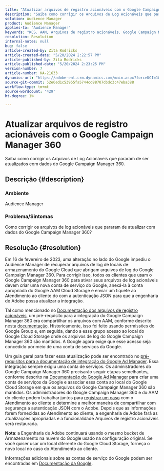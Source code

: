 ```yaml
---
title: "Atualizar arquivos de registro acionáveis com o Google Campaign Manager 360"
description: "Saiba como corrigir os Arquivos de Log Acionáveis que pararam de ser atualizados com dados do Google Campaign Manager 360."
solution: Audience Manager
product: Audience Manager
applies-to: "Audience Manager"
keywords: "KCS, AAM, Arquivos de registro acionáveis, Google Campaign Manager 360"
resolution: Resolution
internal-notes: null
bug: false
article-created-by: Zita Rodricks
article-created-date: "5/20/2024 2:22:57 PM"
article-published-by: Zita Rodricks
article-published-date: "5/20/2024 2:23:25 PM"
version-number: 7
article-number: KA-21633
dynamics-url: "https://adobe-ent.crm.dynamics.com/main.aspx?forceUCI=1&pagetype=entityrecord&etn=knowledgearticle&id=ec5bf16f-b416-ef11-9f8a-6045bd026dc7"
source-git-commit: 52e6ed1c53955fa5744cd88707dbdc3c47eba388
workflow-type: tm+mt
source-wordcount: '429'
ht-degree: 1%

---
```


# Atualizar arquivos de registro acionáveis com o Google Campaign Manager 360


Saiba como corrigir os Arquivos de Log Acionáveis que pararam de ser atualizados com dados do Google Campaign Manager 360.

## Descrição {#description}


### <b>Ambiente</b>

Audience Manager



### <b>Problema/Sintomas</b>

Como corrigir os arquivos de log acionáveis que pararam de atualizar com dados do Google Campaign Manager 360?


## Resolução {#resolution}


Em 16 de fevereiro de 2023, uma alteração no lado do Google impediu o Audience Manager de recuperar arquivos de log de locais de armazenamento do Google Cloud que abrigam arquivos de log do Google Campaign Manager 360. Para corrigir isso, todos os clientes que usam o Google Campaign Manager 360 para ativar seus arquivos de log acionáveis devem criar uma nova conta de serviço do Google, anexá-la à conta apropriada do Google AAM Cloud Storage e enviar um tíquete ao Atendimento ao cliente do com a autenticação JSON para que a engenharia de Adobe possa atualizar a integração.

Tal como mencionado no [Documentação dos arquivos de registro acionáveis](https://experienceleague.adobe.com/docs/audience-manager/user-guide/implementation-integration-guides/media-data-integration/actionable-log-files.html?lang=en), um pré-requisito para a integração do Google Campaign Manager 360 era compartilhar os arquivos com AAM, conforme descrito nesta [documentação](https://experienceleague.adobe.com/docs/audience-manager/user-guide/reporting/audience-optimization-reports/audience-optimization-advertisers/import-dcm.html?lang=en). Historicamente, isso foi feito usando permissões do Google Group e, em seguida, dando a esse grupo acesso ao local do Google Cloud Storage onde os arquivos de log do Google Campaign Manager 360 são mantidos. A Google agora exige que esse acesso seja concedido por meio de uma conta de serviços da Google.

Um guia geral para fazer essa atualização pode ser encontrado no [pré-requisitos para a documentação de integração do Google Ad Manager](https://experienceleague.adobe.com/docs/audience-manager/user-guide/reporting/audience-optimization-reports/audience-optimization-publishers/import-dfp.html?lang=en). Essa integração sempre exigiu uma conta de serviços. Os administradores do Google Campaign Manager 360 precisarão seguir etapas semelhantes, conforme descrito na [Documentação do Google Ad Manager](https://experienceleague.adobe.com/docs/audience-manager/user-guide/reporting/audience-optimization-reports/audience-optimization-publishers/import-dfp.html?lang=en) para criar uma conta de serviços da Google e associar essa conta ao local do Google Cloud Storage em que os arquivos do Google Campaign Manager 360 são mantidos. Os administradores do Google Campaign Manager 360 e do AAM do cliente podem trabalhar juntos para [registrar um caso](https://experienceleague.adobe.com/docs/customer-one/using/home.html) com o Atendimento ao cliente e determine a melhor maneira de compartilhar com segurança a autenticação JSON com o Adobe. Depois que as informações forem fornecidas ao Atendimento ao cliente, a engenharia de Adobe fará as atualizações apropriadas e a funcionalidade Arquivos de registro acionáveis será restaurada.

<b>Nota</b>: a Engenharia de Adobe continuará usando o mesmo bucket de Armazenamento na nuvem do Google usado na configuração original. Se você quiser usar um local diferente do Google Cloud Storage, forneça o novo local no caso do Atendimento ao cliente.

Informações adicionais sobre as contas de serviço do Google podem ser encontradas em [Documentação da Google](https://cloud.google.com/iam/docs/service-accounts-create#creating_a_service_account).
